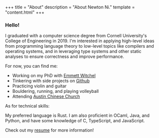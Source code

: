 +++
title = "About"
description = "About Newton Ni."
template = "content.html"
+++

### Hello!

I graduated with a computer science degree from Cornell University's College
of Engineering in 2019. I'm interested in applying high-level ideas from
programming language theory to low-level topics like compilers and operating
systems, and in leveraging type systems and other static analyses to ensure
correctness and improve performance.

For now, you can find me:

- Working on my PhD with [Emmett Witchel][ew]
- Tinkering with side projects on [Github][github]
- Practicing violin and guitar
- Bouldering, running, and playing volleyball
- Attending [Austin Chinese Church][acc]

As for technical skills:

My preferred language is Rust. I am also proficient in OCaml, Java, and Python,
and have some knowledge of C, TypeScript, and JavaScript.

Check out my [resume][resume] for more information!

[ew]: https://www.cs.utexas.edu/users/witchel/
[ut]: https://commure.com/
[github]: https://github.com/nwtnni
[acc]: https://english.austinchinesechurch.org/
[resume]: https://github.com/nwtnni/resume/blob/master/resume.pdf

